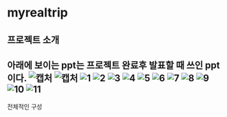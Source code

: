 # myrealtrip
프로젝트 소개
--
아래에 보이는 ppt는 프로젝트 완료후 발표할 때 쓰인 ppt이다.
![캡처](https://user-images.githubusercontent.com/108933977/177988886-db03d68d-66b9-4ff0-a21c-191afd41357d.PNG)
![캡처](https://user-images.githubusercontent.com/108933977/177989866-27f99f35-7a42-4834-b55b-d6fb7a425894.PNG)
![1](https://user-images.githubusercontent.com/108933977/177989919-a4ced743-ab0a-46e8-a0d9-42072f13304c.PNG)
![2](https://user-images.githubusercontent.com/108933977/177989922-89ead9f1-e49b-4256-9eb8-686ebd4ad5f6.PNG)
![3](https://user-images.githubusercontent.com/108933977/177989927-6d11059c-af04-4061-a617-567bdd2efcf6.PNG)
![4](https://user-images.githubusercontent.com/108933977/177989929-d1af5d2b-e5ee-41d1-96c7-f31367bcb326.PNG)
![5](https://user-images.githubusercontent.com/108933977/177989932-c2d1d75d-5492-47df-8ef5-3769c79052b7.PNG)
![6](https://user-images.githubusercontent.com/108933977/177989938-0b00291b-8e20-453f-a07c-4571ce61db33.PNG)
![7](https://user-images.githubusercontent.com/108933977/177989940-8762f7db-cf55-43c7-97bc-143018eb626b.PNG)
![8](https://user-images.githubusercontent.com/108933977/177989945-a0211623-fc1a-42f9-8bfd-bc5285c02592.PNG)
![9](https://user-images.githubusercontent.com/108933977/177989948-eb898e40-3fac-4e42-936a-2fd82ce512b0.PNG)
![10](https://user-images.githubusercontent.com/108933977/177989953-da8aa0a6-f373-4021-b325-ec292d1e0b67.PNG)
![11](https://user-images.githubusercontent.com/108933977/177989955-7d37fd01-0054-4936-87b4-4346fe1f3dc6.PNG)
--
전체적인 구성
